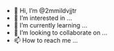 - 👋 Hi, I’m @2mmildvjjtr
- 👀 I’m interested in ...
- 🌱 I’m currently learning ...
- 💞️ I’m looking to collaborate on ...
- 📫 How to reach me ...

<!---
2mmildvjjtr/2mmildvjjtr is a ✨ special ✨ repository because its `README.md` (this file) appears on your GitHub profile.
You can click the Preview link to take a look at your changes.
--->
